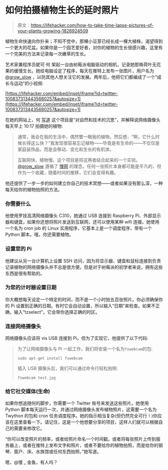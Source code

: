 # 如何拍摄植物生长的延时照片

> 原文：<https://lifehacker.com/how-to-take-time-lapse-pictures-of-your-plants-growing-1826924509>

植物生命快速向你扑来；不知不觉中，那棵小豆芽已经长成一棵大植株，渴望得到一个更大的花盆。如果你是一个园艺爱好者，对你的植物的生长很感兴趣，这里有一个完美的方法来记录每一次嫩草的生长。



艺术家兼程序员妮可·何 架起一台由树莓派电脑驱动的相机，记录她那株荷叶无花果的缓慢生长。她给电脑设定了程序，每天在推特上发布一张图片，用户名为 [@grow_slow](https://twitter.com/grow_slow) ，以防其他人想关注它的发展。两年后，他把它们都编成了一个“成长与运动”的小视频:

 [https://lifehacker.com/embed/inset/iframe?id=twitter-1008373134435680257&autosize=1](https://lifehacker.com/embed/inset/iframe?id=twitter-1008373134435680257&autosize=1) 

在她的网站上，何 [写道](http://nicole.pizza/grow_slow/) 这个项目是“对自然和技术的沉思”，并解释说网络摄像头每天早上 10:17 拍摄她的植物:

> 通常，我会在我的生活中，偶然瞥一眼我的植物，然后想，“啊，它什么时候长得这么快？”我发现很容易忘记植物——毕竟是有生命的——不仅仅是家庭装饰品，而是会移动、变化和生长的有机体。
> 
> 互联网快，植物慢。这个项目是将这两者结合起来的一个实验。 [@grow_slow](http://twitter.com/grow_slow) 遵循了 [慢网](http://jackcheng.com/the-slow-web) 的理念。任何一张照片本身都可能是平凡的，但作为一个收藏，随着时间的推移，它们会变得有趣。

他还提供了一步一步的如何建立你自己的技术冥想——或者如果没有那么深，一种每天给你的植物拍照的方法。

### 你需要什么

他使用罗技高清网络摄像头 C310，她通过 USB 连接到 Raspberry Pi、外部显示器和键盘，如果你还想将照片发送到互联网，还可以使用某种 wifi 连接。她使用一个名为 cron job 的 Linux 实用程序，它基本上是一个调度程序，带有一个 Python 脚本。哦，你还需要植物。

### 设置您的 Pi

他建议从另一台计算机上设置 SSH 访问，因为将显示器、键盘和鼠标连接到负责记录植物的网络摄像头并不总是很方便。但是对于树莓派的初学者来说，拥有这些东西是很有帮助的。

### 为您的计时器设置日期

你大概想每天设定一个特定的时间，而不是一个小时拍五百张照片。你必须确保你的 Pi 设置到正确的日期。有时它会自动设置，所以输入“日期”来检查。如果不正确，输入“tzselect”，它会带你选择正确的时区。

### 连接网络摄像头

网络摄像头应该将 vis USB 连接到 Pi，但为了实现它，他提供了以下代码:

> 为了让网络摄像头与 Pi 一起工作，我们将安装一个名为`fswebcam`的包:
> 
> `sudo apt-get install fswebcam`
> 
> 插入 USB 摄像头后，我们可以通过命令行轻松拍照:
> 
> `fswebcam test.jpg`

### 给它社交媒体(生命)

如果你想追随何的脚步，你需要一个 Twitter 账号来发送这些照片。她使用 Python 脚本每天运行一次，并通过网络摄像头发布植物照片，这需要一个名为 Twython 的包和 cron 任务调度程序。她的指示相当复杂(但仍然完全可行！)你应该在这里查看一下。请记住，这是一个他想要分享的项目，这样人们就可以根据自己的需要来修改它。

“你可以改变照片的频率，或者给照片命名一个时间戳，或者将每张照片上传到服务器上，或者在推特上发布文字和照片，或者不要给你的植物拍照，而是给你的钢琴、窗户、床、水族馆或任何东西拍照，”她写道。

嗯，@慢 _ 金鱼，有人吗？